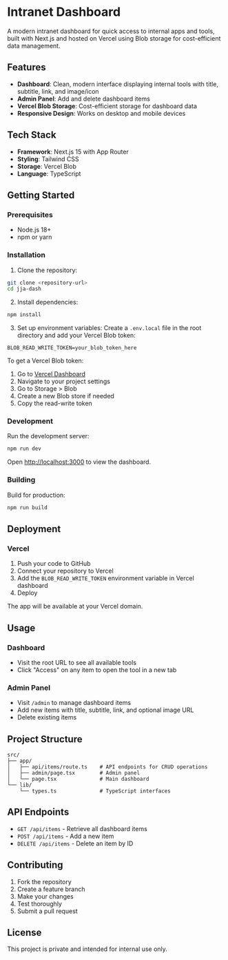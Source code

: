 # Intranet Dashboard

A modern intranet dashboard for quick access to internal apps and tools, built with Next.js and hosted on Vercel using Blob storage for cost-efficient data management.

## Features

- **Dashboard**: Clean, modern interface displaying internal tools with title, subtitle, link, and image/icon
- **Admin Panel**: Add and delete dashboard items
- **Vercel Blob Storage**: Cost-efficient storage for dashboard data
- **Responsive Design**: Works on desktop and mobile devices

## Tech Stack

- **Framework**: Next.js 15 with App Router
- **Styling**: Tailwind CSS
- **Storage**: Vercel Blob
- **Language**: TypeScript

## Getting Started

### Prerequisites

- Node.js 18+
- npm or yarn

### Installation

1. Clone the repository:
```bash
git clone <repository-url>
cd jja-dash
```

2. Install dependencies:
```bash
npm install
```

3. Set up environment variables:
Create a `.env.local` file in the root directory and add your Vercel Blob token:
```env
BLOB_READ_WRITE_TOKEN=your_blob_token_here
```

To get a Vercel Blob token:
1. Go to [Vercel Dashboard](https://vercel.com/dashboard)
2. Navigate to your project settings
3. Go to Storage > Blob
4. Create a new Blob store if needed
5. Copy the read-write token

### Development

Run the development server:
```bash
npm run dev
```

Open [http://localhost:3000](http://localhost:3000) to view the dashboard.

### Building

Build for production:
```bash
npm run build
```

## Deployment

### Vercel

1. Push your code to GitHub
2. Connect your repository to Vercel
3. Add the `BLOB_READ_WRITE_TOKEN` environment variable in Vercel dashboard
4. Deploy

The app will be available at your Vercel domain.

## Usage

### Dashboard
- Visit the root URL to see all available tools
- Click "Access" on any item to open the tool in a new tab

### Admin Panel
- Visit `/admin` to manage dashboard items
- Add new items with title, subtitle, link, and optional image URL
- Delete existing items

## Project Structure

```
src/
├── app/
│   ├── api/items/route.ts    # API endpoints for CRUD operations
│   ├── admin/page.tsx        # Admin panel
│   └── page.tsx              # Main dashboard
└── lib/
    └── types.ts              # TypeScript interfaces
```

## API Endpoints

- `GET /api/items` - Retrieve all dashboard items
- `POST /api/items` - Add a new item
- `DELETE /api/items` - Delete an item by ID

## Contributing

1. Fork the repository
2. Create a feature branch
3. Make your changes
4. Test thoroughly
5. Submit a pull request

## License

This project is private and intended for internal use only.
